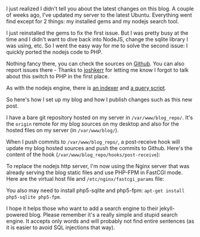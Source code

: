I just realized I didn't tell you about the latest changes on this blog. A couple of weeks ago, I've updated my server to the latest Ubuntu.
Everything went find except for 2 things: my installed gems and my nodejs search tool.

I just reinstalled the gems to fix the first issue. But I was pretty busy at the time and I didn't want to dive back into NodeJS, change the sqlite library I was using, etc. So I went the easy way for me to solve the second issue: I quickly ported the nodejs code to PHP.

Nothing fancy there, you can check the sources on [Github](https://github.com/simonjodet/blog/). You can also report issues there - Thanks to [joshkerr](https://github.com/simonjodet/blog/issues/1) for letting me know I forgot to talk about this switch to PHP in the first place.

As with the nodejs engine, there is [an indexer](https://github.com/simonjodet/blog/blob/master/search_indexer/search_indexer.php) and [a query script](https://github.com/simonjodet/blog/blob/master/search/search.php).

So here's how I set up my blog and how I publish changes such as this new post.

I have a bare git repository hosted on my server in `/var/www/blog_repo/`. It's the `origin` remote for my blog sources on my desktop and also for the hosted files on my server (in `/var/www/blog/`).

When I push commits to `/var/www/blog_repo/`, a post-receive hook will update my blog hosted sources and push the commits to Github.
Here's the content of the hook (`/var/www/blog_repo/hooks/post-receive`):
<script src="https://gist.github.com/2988870.js"> </script>

To replace the nodejs http server, I'm now using the Nginx server that was already serving the blog static files and use PHP-FPM in FastCGI mode.
Here are the virtual host file and `/etc/nginx/fastcgi_params` file:
<script src="https://gist.github.com/2988891.js"> </script>

You also may need to install php5-sqlite and php5-fpm: `apt-get install php5-sqlite php5-fpm`.

I hope it helps those who want to add a search engine to their jekyll-powered blog. Please remember it's a really simple and stupid search engine. It accepts only words and will probably not find entire sentences (as it is easier to avoid SQL injections that way).
